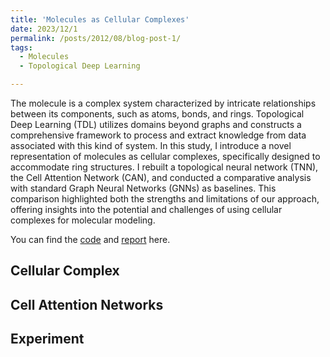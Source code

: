 ```yaml
---
title: 'Molecules as Cellular Complexes'
date: 2023/12/1
permalink: /posts/2012/08/blog-post-1/
tags:
  - Molecules
  - Topological Deep Learning

---
```


The molecule is a complex system characterized by intricate relationships between its components, such as atoms, bonds, and rings. Topological Deep Learning (TDL) utilizes domains beyond graphs and constructs a comprehensive framework to process and extract knowledge from data associated with this kind of system. In this study, I introduce a novel representation of molecules as cellular complexes, specifically designed to accommodate ring structures. I rebuilt a topological neural network (TNN), the Cell Attention Network (CAN), and conducted a comparative analysis with standard Graph Neural Networks (GNNs) as baselines. This comparison highlighted both the strengths and limitations of our approach, offering insights into the potential and challenges of using cellular complexes for molecular modeling. 

You can find the [code](https://github.com/xwang112358/Cell-Attention-Network-on-Molecule) and [report](https://drive.google.com/file/d/1CQUC82Toq7cba0ujpxmceOGm_2kXve1O/view) here.

Cellular Complex
------

Cell Attention Networks
------


Experiment
------
